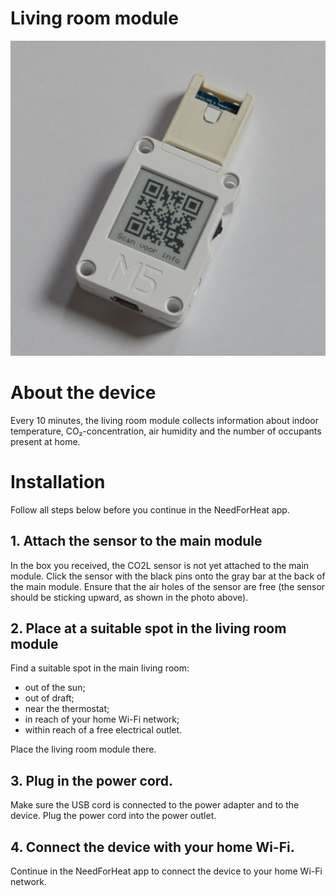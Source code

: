 # Living room module

![device](../assets/device.jpg)

# About the device

Every 10 minutes, the living room module collects information about indoor temperature, CO₂-concentration, air humidity and the number of occupants present at home.
        
# Installation

Follow all steps below before you continue in the NeedForHeat app.
## 1. Attach the sensor to the main module

In the box you received, the CO2L sensor is not yet attached to the main module. Click the sensor with the black pins onto the gray bar at the back of the main module. Ensure that the air holes of the sensor are free (the sensor should be sticking upward, as shown in the photo above).

## 2. Place at a suitable spot in the living room module

Find a suitable spot in the main living room:
- out of the sun;
- out of draft;
- near the thermostat;
- in reach of your home Wi-Fi network;
- within reach of a free electrical outlet.

Place the living room module there.
## 3. Plug in the power cord.

Make sure the USB cord is connected to the power adapter and to the device. Plug the power cord into the power outlet.

## 4. Connect the device with your home Wi-Fi.

Continue in the NeedForHeat app to connect the device to your home Wi-Fi network.
